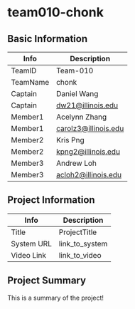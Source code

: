 # team010-chonk

## Basic Information

|   Info      |        Description     |
| ----------- | ---------------------- |
| TeamID      | Team-010               |
| TeamName    | chonk                  |
| Captain     | Daniel Wang            |
| Captain     | dw21@illinois.edu      |
| Member1     | Acelynn Zhang          |
| Member1     | carolz3@illinois.edu   |
| Member2     | Kris Png               |
| Member2     | kpng2@illinois.edu     |
| Member3     | Andrew Loh             |
| Member3     | acloh2@illinois.edu    |

## Project Information

|   Info      |        Description     |
| ----------- | ---------------------- |
|  Title      |       ProjectTitle     |
| System URL  |      link_to_system    |
| Video Link  |      link_to_video     |

## Project Summary

This is a summary of the project!
